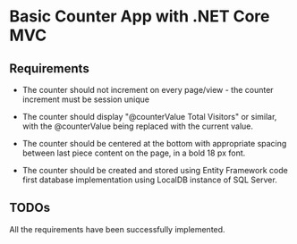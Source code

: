 # Basic Counter App with .NET Core MVC

## Requirements

- The counter should not increment on every page/view - the counter increment must be session unique

- The counter should display "@counterValue Total Visitors" or similar, with the @counterValue being replaced with the current value.

- The counter should be centered at the bottom with appropriate spacing between last piece content on the page, in a bold 18 px font.

- The counter should be created and stored using Entity Framework code first database implementation using LocalDB instance of SQL Server.

## TODOs

All the requirements have been successfully implemented.
